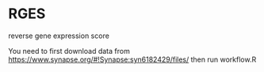 # RGES
reverse gene expression score

You need to first download data from https://www.synapse.org/#!Synapse:syn6182429/files/
then run workflow.R

